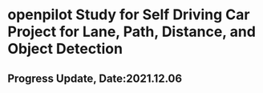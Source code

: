 # openpilot Study for Self Driving Car Project for Lane, Path, Distance, and Object Detection

## Progress Update, Date:2021.12.06

